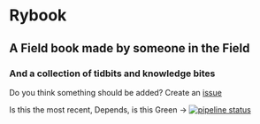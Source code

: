 # Rybook
## A Field book made by someone in the Field
### And a collection of tidbits and knowledge bites


Do you think something should be added? Create an [issue](https://gitlab.com/Blackphidora/rybook/issues)

Is this the most recent, Depends, is this Green -> [![pipeline status](https://gitlab.com/Blackphidora/rybook/badges/master/pipeline.svg)](https://gitlab.com/Blackphidora/rybook/commits/master)

